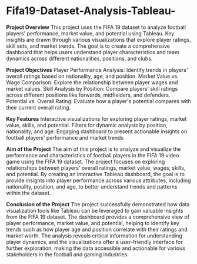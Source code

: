 # Fifa19-Dataset-Analysis-Tableau-

**Project Overview**
This project uses the FIFA 19 dataset to analyze football players' performance, market value, and potential using Tableau. Key insights are drawn through various visualizations that explore player ratings, skill sets, and market trends. The goal is to create a comprehensive dashboard that helps users understand player characteristics and team dynamics across different nationalities, positions, and clubs.

**Project Objectives**
Player Performance Analysis: Identify trends in players' overall ratings based on nationality, age, and position.
Market Value vs. Wage Comparison: Explore the relationship between player wages and market values.
Skill Analysis by Position: Compare players' skill ratings across different positions like forwards, midfielders, and defenders.
Potential vs. Overall Rating: Evaluate how a player's potential compares with their current overall rating.

**Key Features**
Interactive visualizations for exploring player ratings, market value, skills, and potential.
Filters for dynamic analysis by position, nationality, and age.
Engaging dashboard to present actionable insights on football players' performance and market trends

**Aim of the Project**
The aim of this project is to analyze and visualize the performance and characteristics of football players in the FIFA 19 video game using the FIFA 19 dataset. The project focuses on exploring relationships between players' overall ratings, market value, wages, skills, and potential. By creating an interactive Tableau dashboard, the goal is to provide insights into player performance across various attributes, including nationality, position, and age, to better understand trends and patterns within the dataset.

**Conclusion of the Project**
The project successfully demonstrated how data visualization tools like Tableau can be leveraged to gain valuable insights from the FIFA 19 dataset. The dashboard provides a comprehensive view of player performance, market value, and potential, helping to identify key trends such as how player age and position correlate with their ratings and market worth. The analysis reveals critical information for understanding player dynamics, and the visualizations offer a user-friendly interface for further exploration, making the data accessible and actionable for various stakeholders in the football and gaming industries.
